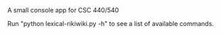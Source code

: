 A small console app for CSC 440/540

Run "python lexical-rikiwiki.py -h" to see a list of available commands.

